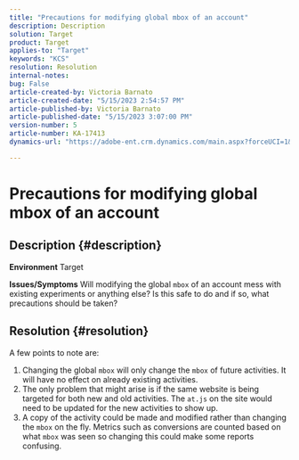 ```yaml
---
title: "Precautions for modifying global mbox of an account"
description: Description
solution: Target
product: Target
applies-to: "Target"
keywords: "KCS"
resolution: Resolution
internal-notes: 
bug: False
article-created-by: Victoria Barnato
article-created-date: "5/15/2023 2:54:57 PM"
article-published-by: Victoria Barnato
article-published-date: "5/15/2023 3:07:00 PM"
version-number: 5
article-number: KA-17413
dynamics-url: "https://adobe-ent.crm.dynamics.com/main.aspx?forceUCI=1&pagetype=entityrecord&etn=knowledgearticle&id=c2d60e72-30f3-ed11-8848-6045bd006ce9"

---
```

# Precautions for modifying global mbox of an account

## Description {#description}

<b>Environment</b>
Target


<b>Issues/Symptoms</b>
Will modifying the global `mbox` of an account mess with existing experiments or anything else? Is this safe to do and if so, what precautions should be taken?


## Resolution {#resolution}


A few points to note are:

1. Changing the global `mbox` will only change the `mbox` of future activities. It will have no effect on already existing activities.
2. The only problem that might arise is if the same website is being targeted for both new and old activities. The `at.js` on the site would need to be updated for the new activities to show up.
3. A copy of the activity could be made and modified rather than changing the `mbox` on the fly. Metrics such as conversions are counted based on what `mbox` was seen so changing this could make some reports confusing.

